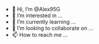 - 👋 Hi, I’m @Alex95G
- 👀 I’m interested in ...
- 🌱 I’m currently learning ...
- 💞️ I’m looking to collaborate on ...
- 📫 How to reach me ...

<!---
Alex95G/Alex95G is a ✨ special ✨ repository because its `README.md` (this file) appears on your GitHub profile.
You can click the Preview link to take a look at your changes.
--->
